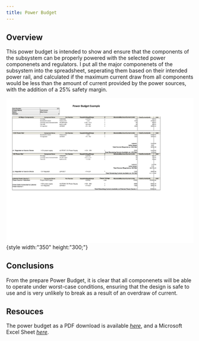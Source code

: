 ```yaml
---
title: Power Budget
---
```


## Overview
This power budget is intended to show and ensure that the components of the subsystem can be properly powered with the selected power componenets and regulators. I put all the major componenets of the subsystem into the spreadsheet, seperating them based on their intended power rail, and calculated if the maximum current draw from all components would be less than the amount of current provided by the power sources, with the addition of a 25% safety margin.

![budget](https://github.com/riatron8/riatron8.github.io/raw/main/docs/05-Power-Budget/Power_Budget_Image-1.png){style width:"350" height:"300;"}


## Conclusions

From the prepare Power Budget, it is clear that all componenets will be able to operate under worst-case conditions, ensuring that the design is safe to use and is very unlikely to break as a result of an overdraw of current.

## Resouces

The power budget as a PDF download is available [*here*](https://github.com/riatron8/riatron8.github.io/raw/main/docs/05-Power-Budget/Final_Power_Budget.pdf), and a Microsoft Excel Sheet [*here*](https://github.com/riatron8/riatron8.github.io/raw/main/docs/05-Power-Budget/Riley_Franco_Power_Budget.xlsx).
